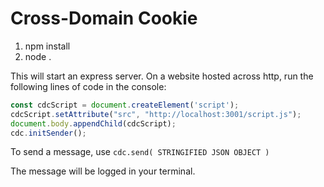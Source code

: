 # Cross-Domain Cookie

1) npm install
2) node .

This will start an express server. On a website hosted across http, run the following lines of code in the console:

```js
const cdcScript = document.createElement('script');
cdcScript.setAttribute("src", "http://localhost:3001/script.js");
document.body.appendChild(cdcScript);
cdc.initSender();
```

To send a message, use `cdc.send( STRINGIFIED JSON OBJECT )`

The message will be logged in your terminal.
